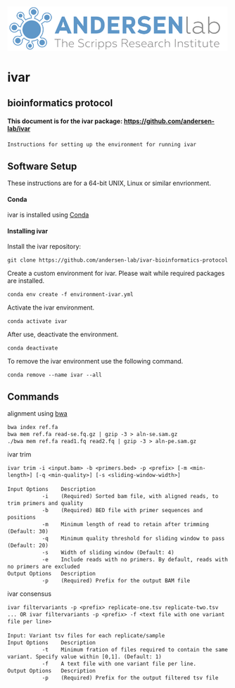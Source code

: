 <img src="Andersen_lab.jpg" alt="hi" class="inline" width="500">


# ivar

## bioinformatics protocol

#### This document is for the ivar package: https://github.com/andersen-lab/ivar

```Instructions for setting up the environment for running ivar```

## Software Setup

These instructions are for a 64-bit UNIX, Linux or similar envrionment.

#### Conda

ivar is installed using [Conda](https://conda.io/en/latest/)

#### Installing ivar
Install the ivar repository:

```
git clone https://github.com/andersen-lab/ivar-bioinformatics-protocol
```

Create a custom environment for ivar. Please wait while required packages are installed.

```
conda env create -f environment-ivar.yml
```

Activate the ivar environment.

```
conda activate ivar
```

After use, deactivate the environment.

```
conda deactivate
```

To remove the ivar environment use the following command.

```
conda remove --name ivar --all
```

## Commands

alignment using [bwa](https://github.com/lh3/bwa)
```
bwa index ref.fa
bwa mem ref.fa read-se.fq.gz | gzip -3 > aln-se.sam.gz
./bwa mem ref.fa read1.fq read2.fq | gzip -3 > aln-pe.sam.gz
```

ivar trim
```
ivar trim -i <input.bam> -b <primers.bed> -p <prefix> [-m <min-length>] [-q <min-quality>] [-s <sliding-window-width>]

Input Options    Description
           -i    (Required) Sorted bam file, with aligned reads, to trim primers and quality
           -b    (Required) BED file with primer sequences and positions
           -m    Minimum length of read to retain after trimming (Default: 30)
           -q    Minimum quality threshold for sliding window to pass (Default: 20)
           -s    Width of sliding window (Default: 4)
           -e    Include reads with no primers. By default, reads with no primers are excluded
Output Options   Description
           -p    (Required) Prefix for the output BAM file
```

ivar consensus
```
ivar filtervariants -p <prefix> replicate-one.tsv replicate-two.tsv ... OR ivar filtervariants -p <prefix> -f <text file with one variant file per line> 

Input: Variant tsv files for each replicate/sample
Input Options    Description
           -t    Minimum fration of files required to contain the same variant. Specify value within [0,1]. (Default: 1)
           -f    A text file with one variant file per line.
Output Options   Description
           -p    (Required) Prefix for the output filtered tsv file
```
